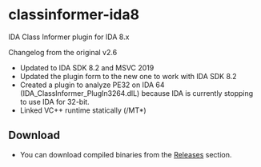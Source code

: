 # classinformer-ida8
IDA Class Informer plugin for IDA 8.x

Changelog from the original v2.6
- Updated to IDA SDK 8.2 and MSVC 2019
- Updated the plugin form to the new one to work with IDA SDK 8.2
- Created a plugin to analyze PE32 on IDA 64 (IDA_ClassInformer_PlugIn3264.dlL) because IDA is currently stopping to use IDA for 32-bit.
- Linked VC++ runtime statically (/MT*)

## Download
- You can download compiled binaries from the [Releases](../../releases) section.
